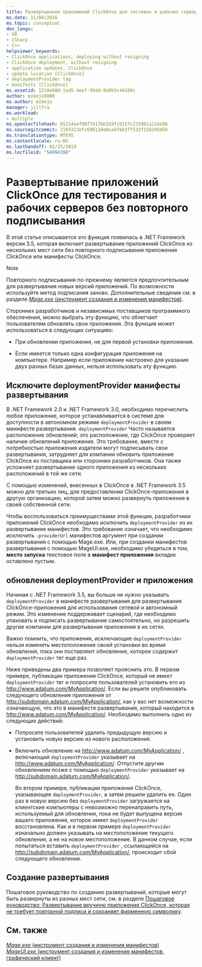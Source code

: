 ```yaml
---
title: Развертывание приложений ClickOnce для тестовых и рабочих серверов без повторного подписывания | Документация Майкрософт
ms.date: 11/04/2016
ms.topic: conceptual
dev_langs:
- VB
- CSharp
- C++
helpviewer_keywords:
- ClickOnce applications, deploying without resigning
- ClickOnce deployment, without resigning
- application updates, ClickOnce
- update location [ClickOnce]
- deploymentProvider tag
- manifests [ClickOnce]
ms.assetid: 1218a98d-1ad5-4eef-95dd-0e0b3c44168c
author: mikejo5000
ms.author: mikejo
manager: jillfra
ms.workload:
- multiple
ms.openlocfilehash: b5214eef80f7417bb319fc0157c233901a12ee86
ms.sourcegitcommit: 2193323efc608118e0ce6f6b2ff532f158245d56
ms.translationtype: MTE95
ms.contentlocale: ru-RU
ms.lasthandoff: 01/25/2019
ms.locfileid: "54994398"
---
```

# <a name="deploy-clickonce-applications-for-testing-and-production-servers-without-resigning"></a>Развертывание приложений ClickOnce для тестирования и рабочих серверов без повторного подписывания
В этой статье описывается это функция появилась в .NET Framework версии 3.5, которая включает развертывание приложений ClickOnce из нескольких мест сети без повторного подписывания приложения ClickOnce или манифесты ClickOnce.  
  
> [!NOTE]
>  Повторного подписывания по-прежнему является предпочтительным для развертывания новых версий приложений. По возможности используйте метод подписания заново. Дополнительные сведения см. в разделе [*Mage.exe* (инструмент создания и изменения манифестов)](/dotnet/framework/tools/mage-exe-manifest-generation-and-editing-tool).  
  
 Сторонних разработчиков и независимых поставщиков программного обеспечения, можно выбрать эту функцию, что облегчает пользователям обновлять свои приложения. Эта функция может использоваться в следующих ситуациях:  
  
-   При обновлении приложения, не для первой установки приложения.  
  
-   Если имеется только одна конфигурация приложения на компьютере. Например если приложение настроено для указания двух разных базах данных, нельзя использовать эту функцию.  
  
## <a name="exclude-deploymentprovider-from-deployment-manifests"></a>Исключите deploymentProvider манифесты развертывания  
 В .NET Framework 2.0 и .NET Framework 3.0, необходимо перечислить любое приложение, которое устанавливается в системе для доступности в автономном режиме `deploymentProvider` в своем манифесте развертывания. `deploymentProvider` Часто называется расположение обновлений; это расположение, где ClickOnce проверяет наличие обновлений приложения. Это требование, вместе с потребностью приложения издатели могут подписывать свои развертывания, затрудняет для компании обновить приложение ClickOnce из поставщика или сторонних разработчиков. Она также усложняет развертывание одного приложения из нескольких расположений в той же сети.  
  
 С помощью изменений, внесенных в ClickOnce в .NET Framework 3.5 можно для третьих лиц, для предоставления ClickOnce-приложения в другую организацию, которой затем можно развернуть приложение в своей собственной сети.  
  
 Чтобы воспользоваться преимуществами этой функции, разработчики приложений ClickOnce необходимо исключить `deploymentProvider` из их развертывание манифестов. Это требование означает, что необходимо исключить `-providerUrl` манифестов аргумент при создании развертывания с помощью Mage.exe. Или, при создании манифестов развертывания с помощью MageUI.exe, необходимо убедиться в том, **место запуска** текстовое поле в **манифест приложения** вкладке оставлено пустым.  
  
## <a name="deploymentprovider-and-application-updates"></a>обновления deploymentProvider и приложения  
 Начиная с .NET Framework 3.5, вы больше не нужно указывать `deploymentProvider` в манифесте развертывания для развертывания ClickOnce-приложения для использования сетевой и автономный режим. Это изменение поддерживает сценарий, где необходимо упаковать и подписать развертывание самостоятельно, но разрешить другие компании для развертывания приложения в их сетях.  
  
 Важно помнить, что приложения, исключающие `deploymentProvider` нельзя изменять местоположение своей установки во время обновления, пока они поставляют обновление, которое содержит `deploymentProvider` тег еще раз.  
  
 Ниже приведены два примера позволяет прояснить это. В первом примере, публикации приложения ClickOnce, который не имеет `deploymentProvider` тег и попросите пользователей установить его из http://www.adatum.com/MyApplication/. Если вы решите опубликовать следующего обновления приложения от http://subdomain.adatum.com/MyApplication/, как у вас нет возможности означающую, что это в манифесте развертывания, который находится в http://www.adatum.com/MyApplication/. Необходимо выполнить одно из следующих действий:  
  
- Попросите пользователей удалить предыдущую версию и установить новую версию из нового расположения.  
  
- Включить обновление на http://www.adatum.com/MyApplication/ , включающий `deploymentProvider` указывает на http://www.adatum.com/MyApplication/. Отпустите другим обновлением позже с помощью `deploymentProvider` указывает на http://subdomain.adatum.com/MyApplication/.  
  
  Во втором примере, публикации приложения ClickOnce, указывающее `deploymentProvider`, а затем решили удалить ее. Один раз в новую версию без `deploymentProvider` загружается на клиентские компьютеры с невозможно перенаправить путь, используемый для обновления, пока не будет выпущена версия вашего приложения, которое имеет `deploymentProvider` восстановлена. Как и в первом примере `deploymentProvider` изначально должен указывать на местоположение текущего обновления, а не на новое местоположение. В данном случае, если попытаться вставить `deploymentProvider` , ссылающийся на http://subdomain.adatum.com/MyApplication/, происходит сбой следующего обновления.  
  
## <a name="create-a-deployment"></a>Создание развертывания  
 Пошаговое руководство по созданию развертываний, которые могут быть развернуты из разных мест сети, см. в разделе [Пошаговое руководство: Развертывание вручную приложения ClickOnce, которая не требует повторной подписи и сохраняет фирменную символику](../deployment/walkthrough-manually-deploying-a-clickonce-app-no-re-signing-required.md).  
  
## <a name="see-also"></a>См. также  
 [*Mage.exe* (инструмент создания и изменения манифестов)](/dotnet/framework/tools/mage-exe-manifest-generation-and-editing-tool)   
 [*MageUI.exe* (инструмент создания и изменения манифестов, графический клиент)](/dotnet/framework/tools/mageui-exe-manifest-generation-and-editing-tool-graphical-client)